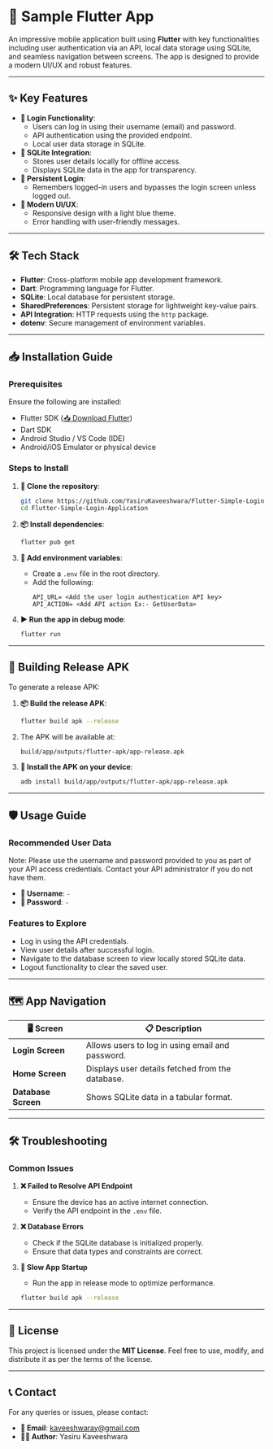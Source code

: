 # 🌟 Sample Flutter App

An impressive mobile application built using **Flutter** with key functionalities including user authentication via an API, local data storage using SQLite, and seamless navigation between screens. The app is designed to provide a modern UI/UX and robust features.

---

## ✨ Key Features

- **🔐 Login Functionality**:
  - Users can log in using their username (email) and password.
  - API authentication using the provided endpoint.
  - Local user data storage in SQLite.
- **📂 SQLite Integration**:
  - Stores user details locally for offline access.
  - Displays SQLite data in the app for transparency.
- **💾 Persistent Login**:
  - Remembers logged-in users and bypasses the login screen unless logged out.
- **🎨 Modern UI/UX**:
  - Responsive design with a light blue theme.
  - Error handling with user-friendly messages.

---

## 🛠 Tech Stack

- **Flutter**: Cross-platform mobile app development framework.
- **Dart**: Programming language for Flutter.
- **SQLite**: Local database for persistent storage.
- **SharedPreferences**: Persistent storage for lightweight key-value pairs.
- **API Integration**: HTTP requests using the `http` package.
- **dotenv**: Secure management of environment variables.

---

## 📥 Installation Guide

### Prerequisites

Ensure the following are installed:

- Flutter SDK ([📥 Download Flutter](https://flutter.dev/docs/get-started/install))
- Dart SDK
- Android Studio / VS Code (IDE)
- Android/iOS Emulator or physical device

### Steps to Install

1. **📂 Clone the repository**:

   ```bash
   git clone https://github.com/YasiruKaveeshwara/Flutter-Simple-Login-Application
   cd Flutter-Simple-Login-Application
   ```

2. **📦 Install dependencies**:

   ```bash
   flutter pub get
   ```

3. **🔑 Add environment variables**:

   - Create a `.env` file in the root directory.
   - Add the following:
     ```env
     API_URL= <Add the user login authentication API key>
     API_ACTION= <Add API action Ex:- GetUserData>
     ```

4. **▶️ Run the app in debug mode**:
   ```bash
   flutter run
   ```

---

## 🚀 Building Release APK

To generate a release APK:

1. **📦 Build the release APK**:

   ```bash
   flutter build apk --release
   ```

2. The APK will be available at:

   ```
   build/app/outputs/flutter-apk/app-release.apk
   ```

3. **📱 Install the APK on your device**:
   ```bash
   adb install build/app/outputs/flutter-apk/app-release.apk
   ```

---

## 🛡 Usage Guide

### Recommended User Data

Note: Please use the username and password provided to you as part of your API access credentials. Contact your API administrator if you do not have them.

- **👤 Username**: `-`
- **🔑 Password**: `-`

### Features to Explore

- Log in using the API credentials.
- View user details after successful login.
- Navigate to the database screen to view locally stored SQLite data.
- Logout functionality to clear the saved user.

---

## 🗺 App Navigation

| 🖥 Screen            | 📋 Description                                   |
| ------------------- | ------------------------------------------------ |
| **Login Screen**    | Allows users to log in using email and password. |
| **Home Screen**     | Displays user details fetched from the database. |
| **Database Screen** | Shows SQLite data in a tabular format.           |

---

## 🛠 Troubleshooting

### Common Issues

1. **❌ Failed to Resolve API Endpoint**

   - Ensure the device has an active internet connection.
   - Verify the API endpoint in the `.env` file.

2. **❌ Database Errors**

   - Check if the SQLite database is initialized properly.
   - Ensure that data types and constraints are correct.

3. **🐢 Slow App Startup**
   - Run the app in release mode to optimize performance.
   ```bash
   flutter build apk --release
   ```

---

## 📜 License

This project is licensed under the **MIT License**. Feel free to use, modify, and distribute it as per the terms of the license.

---

## 📞 Contact

For any queries or issues, please contact:

- **📧 Email**: kaveeshwaray@gmail.com
- **👨‍💻 Author**: Yasiru Kaveeshwara
